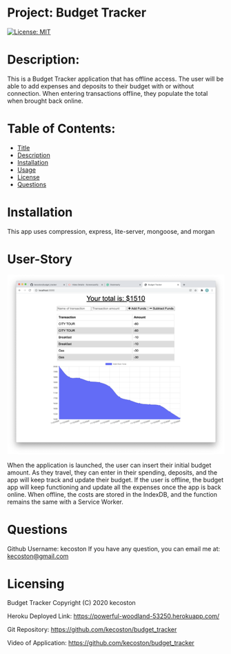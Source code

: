 
  # Project: Budget Tracker
[![License: MIT](https://img.shields.io/badge/License-MIT-yellow.svg)](https://opensource.org/licenses/MIT)

  # Description: 
  This is a Budget Tracker application that has offline access. The user will be able to add expenses and deposits to their budget with or without connection. When entering transactions offline, they populate the total when brought back online. 
  
  # Table of Contents:
  
  * [Title](#Project)
  * [Description](#Description)
  * [Installation](#Installation) 
  * [Usage](#User-Story)
  * [License](#License)
  * [Questions](#Questions)

  # Installation 
  This app uses compression, express, lite-server, mongoose, and morgan 

  # User-Story 

  ![homepage](public/assets/images/application.jpg)

  When the application is launched, the user can insert their initial budget amount. As they travel, they can enter in their spending, deposits, and the app will keep track and update their budget. If the user is offline, the budget app will keep functioning and update all the expenses once the app is back online. When offline, the costs are stored in the IndexDB, and the function remains the same with a Service Worker. 
  
  # Questions 
  Github Username: kecoston If you have any question, you can email me at: kecoston@gmail.com

  # Licensing

  Budget Tracker  Copyright (C) 2020 kecoston
  
  Heroku Deployed Link: https://powerful-woodland-53250.herokuapp.com/

  Git Repository: https://github.com/kecoston/budget_tracker

  Video of Application: https://github.com/kecoston/budget_tracker
